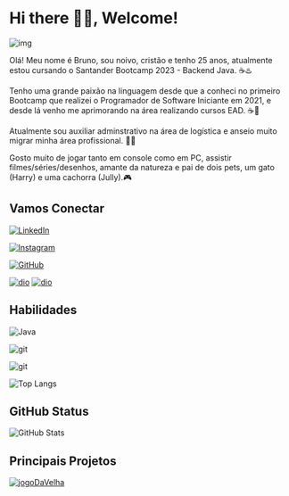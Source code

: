 # Hi there 👋🏻, Welcome!
![img](https://i.imgur.com/a1pyWHP.png)

Olá! Meu nome é Bruno, sou noivo, cristão e tenho 25 anos, atualmente estou cursando o Santander Bootcamp 2023 - Backend Java. ☕♨️

Tenho uma grande paixão na linguagem desde que a conheci no primeiro Bootcamp que realizei o Programador de Software Iniciante em 2021, e desde lá venho me aprimorando na área realizando cursos EAD. ☕💓

Atualmente sou auxiliar adminstrativo na área de logística e anseio muito migrar minha área profissional. 🧑‍💻

Gosto muito de jogar tanto em console como em PC, assistir filmes/séries/desenhos, amante da natureza e pai de dois pets, um gato (Harry) e uma cachorra (Jully).🎮

## Vamos Conectar

[![LinkedIn](https://img.shields.io/badge/LinkedIn-059?style=for-the-badge&logo=linkedin&logoColor=0E76A8)](https://www.linkedin.com/in/bruno-angelo-089a62243/)

[![Instagram](https://img.shields.io/badge/Instagram-059?style=for-the-badge&logo=instagram)](https://www.instagram.com/filhododono_12)

[![GitHub](https://img.shields.io/badge/github-059?style=for-the-badge&logo=github)](https://github.com/BrunoAngelo12)

[![dio](https://img.shields.io/badge/perfil_dio-059?style=for-the-badge&logo=dio)](https://www.dio.me/users/bruno_trabalhos)
[![dio](https://lp.dio.me/wp-content/uploads/2023/04/diologo.png)](https://www.dio.me/users/bruno_trabalhos)

## Habilidades
![Java](https://img.shields.io/badge/Java-059?style=for-the-badge&logo=java)

![git](https://img.shields.io/badge/git-059?style=for-the-badge&logo=git)

![git](https://img.shields.io/badge/github-059?style=for-the-badge&logo=github)

![Top Langs](https://github-readme-stats-git-masterrstaa-rickstaa.vercel.app/api/top-langs/?username=BrunoAngelo12&bg_color=059&border_color=000&title_color=FFF&text_color=FFF)

## GitHub Status

![GitHub Stats](https://github-readme-stats.vercel.app/api?username=BrunoAngelo12&theme=transparent&bg_color=059&border_color=000C&show_icons=true&icon_color=000&title_color=FFF&text_color=FFF)

## Principais Projetos
[![jogoDaVelha](https://img.shields.io/badge/Jogo_da_velha_-059?style=for-the-badge&logo=java)](https://github.com/BrunoAngelo12/jogodavelha)